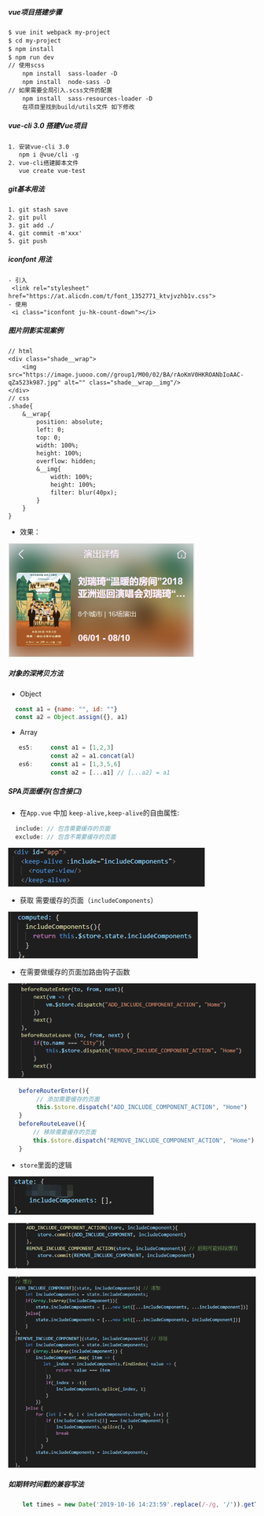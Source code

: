 ##### vue项目搭建步骤
```html
$ vue init webpack my-project
$ cd my-project
$ npm install
$ npm run dev
// 使用scss
    npm install  sass-loader -D
    npm install  node-sass -D
// 如果需要全局引入.scss文件的配置
    npm install  sass-resources-loader -D
    在项目里找到build/utils文件 如下修改
```
##### vue-cli 3.0 搭建Vue项目

```
1. 安装vue-cli 3.0
   npm i @vue/cli -g
2. vue-cli搭建脚本文件
   vue create vue-test
```

##### git基本用法

```
1. git stash save
2. git pull
3. git add ./
4. git commit -m'xxx'
5. git push
```

##### iconfont 用法
```
- 引入
 <link rel="stylesheet" href="https://at.alicdn.com/t/font_1352771_ktvjvzhb1v.css">
- 使用
 <i class="iconfont ju-hk-count-down"></i>
```

##### 图片阴影实现案例
```
// html
<div class="shade__wrap">
    <img src="https://image.juooo.com//group1/M00/02/BA/rAoKmV0HKROANbIoAAC-qZa523k987.jpg" alt="" class="shade__wrap__img"/>
</div>
// css
.shade{ 
    &__wrap{
        position: absolute;
        left: 0;
        top: 0;
        width: 100%;
        height: 100%;
        overflow: hidden;
        &__img{
            width: 100%;
            height: 100%;
            filter: blur(40px);
        }
    }
}
```
- 效果：

![阴影](./assets/img/企业微信截图_15668930477104.png "图片")

##### 对象的深拷贝方法
- Object
```js
  const a1 = {name: "", id: ""}
  const a2 = Object.assign({}, a1)
```
- Array 
```js
   es5:     const a1 = [1,2,3]
            const a2 = a1.concat(al)
   es6:     const a1 = [1,3,5,6]
            const a2 = [...a1] // [...a2] = a1
```

##### SPA页面缓存(包含接口)
- 在```App.vue``` 中加 ```keep-alive,keep-alive```的自由属性:

```js
  include: // 包含需要缓存的页面
  exclude: // 包含不需要缓存的页面
```
![keep-alive](./assets/img/企业微信截图_15697511529553.png "图片")

- 获取 需要缓存的页面（```includeComponents```）

![keep-alive](./assets/img/企业微信截图_15697511799732.png "图片")

- 在需要做缓存的页面加路由钩子函数

![keep-alive](./assets/img/企业微信截图_15697512335870.png "图片")
```js
   beforeRouterEnter(){ 
        // 添加需要缓存的页面
        this.$store.dispatch("ADD_INCLUDE_COMPONENT_ACTION", "Home")
   }
   beforeRouteLeave(){
       // 移除需要缓存的页面
       this.$store.dispatch("REMOVE_INCLUDE_COMPONENT_ACTION", "Home")
   }
```
- ```store```里面的逻辑

![keep-alive](./assets/img/企业微信截图_15697513351089.png "图片")

![keep-alive](./assets/img/企业微信截图_15697512757104.png "图片")

![keep-alive](./assets/img/企业微信截图_15697513058054.png "图片")

##### 如期转时间戳的兼容写法
```js
    let times = new Date('2019-10-16 14:23:59'.replace(/-/g, '/')).getTime()
```